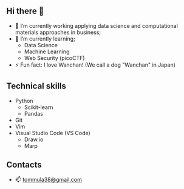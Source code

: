 ## Hi there 👋
- 🔭 I’m currently working applying data science and computational materials approaches in business;
- 🌱 I’m currently learning;
  - Data Science
  - Machine Learning
  - Web Security (picoCTF)
- ⚡ Fun fact: I love Wanchan! (We call a dog "Wanchan" in Japan)


## Technical skills
- Python
  - Scikit-learn
  - Pandas
- Git
- Vim
- Visual Studio Code (VS Code)
  - Draw.io
  - Marp 
 
## Contacts
- 📫 tommula38@gmail.com
